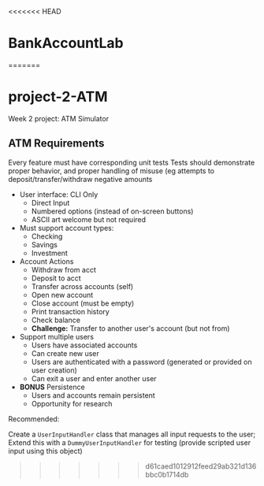 <<<<<<< HEAD
# BankAccountLab
=======
# project-2-ATM
Week 2 project: ATM Simulator

## ATM Requirements

Every feature must have corresponding unit tests
Tests should demonstrate proper behavior, and proper handling of misuse (eg attempts to deposit/transfer/withdraw negative amounts

- User interface: CLI Only
  - Direct Input
  - Numbered options (instead of on-screen buttons)
  - ASCII art welcome but not required
- Must support account types:
  - Checking
  - Savings
  - Investment
- Account Actions
  - Withdraw from acct
  - Deposit to acct
  - Transfer across accounts (self)
  - Open new account
  - Close account (must be empty)
  - Print transaction history
  - Check balance
  - **Challenge:** Transfer to another user's account (but not from)
- Support multiple users
  - Users have associated accounts
  - Can create new user
  - Users are authenticated with a password (generated or provided on user creation)
  - Can exit a user and enter another user
- **BONUS** Persistence
  - Users and accounts remain persistent
  - Opportunity for research

Recommended:

Create a `UserInputHandler` class that manages all input requests to the user; Extend this with a `DummyUserInputHandler` for testing (provide scripted user input using this object)

>>>>>>> d61caed1012912feed29ab321d136bbc0b1714db
